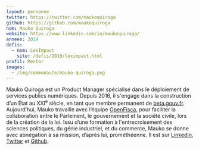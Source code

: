 ```yaml
---
layout: personne
twitter: https://twitter.com/maukoquiroga
github: https://github.com/maukoquiroga
nom: Mauko Quiroga
website: https://www.linkedin.com/in/maukoquiroga/
annees: 2019
defis:
  - nom: LexImpact
    site: /defis/2019/leximpact.html
profil: Mentor
images:
  - /img/communaute/mauko-quiroga.png
---
```


Mauko Quiroga est un Product Manager spécialisé dans le déploiement de services publics numériques. Depuis 2016, il s'engage dans la construction d’un État au XXI<sup>e</sup> siècle, en tant que membre permanent de [beta.gouv.fr](http://beta.gouv.fr). Aujourd’hui, Mauko travaille avec l’équipe [OpenFisca](https://openfisca.org/fr/), pour faciliter la collaboration entre le Parlement, le gouvernement et la société civile, lors de la création de la loi. Issu d’une formation à l'entrecroisement des sciences politiques, du génie industriel, et du commerce, Mauko se donne avec abnégation à sa mission, d’après lui, prométhéenne. Il est sur [LinkedIn](https://www.linkedin.com/in/maukoquiroga/), [Twitter](https://twitter.com/maukoquiroga) et [Github](https://github.com/maukoquiroga).
